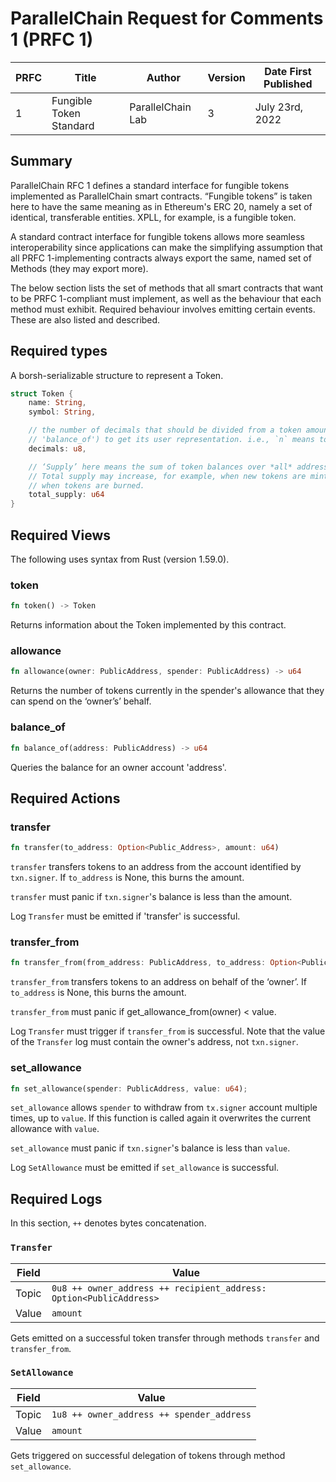 # ParallelChain Request for Comments 1 (PRFC 1)

| PRFC | Title | Author | Version | Date First Published |
| --- | ----- | ---- | --- | --- |
| 1   | Fungible Token Standard | ParallelChain Lab | 3 | July 23rd, 2022 | 

## Summary

ParallelChain RFC 1 defines a standard interface for fungible tokens implemented as ParallelChain smart contracts. “Fungible tokens” is taken here to have the same meaning as in Ethereum's ERC 20, namely a set of identical, transferable entities. XPLL, for example, is a fungible token.

A standard contract interface for fungible tokens allows more seamless interoperability since applications can make the simplifying assumption that all PRFC 1-implementing contracts always export the same, named set of Methods (they may export more).

The below section lists the set of methods that all smart contracts that want to be PRFC 1-compliant must implement, as well as the behaviour that each method must exhibit. Required behaviour involves emitting certain events. These are also listed and described.

## Required types

A borsh-serializable structure to represent a Token.

```rust
struct Token {
    name: String,
    symbol: String,

    // the number of decimals that should be divided from a token amount (such as that returned by the method
    // 'balance_of') to get its user representation. i.e., `n` means to divide the token amount by `10^n`.
    decimals: u8,

    // ‘Supply’ here means the sum of token balances over *all* addresses at any given point in time.
    // Total supply may increase, for example, when new tokens are minted, or decrease, for example,
    // when tokens are burned.
    total_supply: u64
}
```

## Required Views 

The following uses syntax from Rust (version 1.59.0).

### token
```rust
fn token() -> Token
```

Returns information about the Token implemented by this contract.

### allowance
```rust
fn allowance(owner: PublicAddress, spender: PublicAddress) -> u64
```

Returns the number of tokens currently in the spender's allowance that they can spend on the ‘owner’s’ behalf.

### balance_of
```rust
fn balance_of(address: PublicAddress) -> u64
```

Queries the balance for an owner account 'address'.


## Required Actions

### transfer
```rust
fn transfer(to_address: Option<Public_Address>, amount: u64)
```

`transfer` transfers tokens to an address from the account identified by `txn.signer`. If `to_address` is None, this burns the amount.

`transfer` must panic if `txn.signer`'s balance is less than the amount.

Log `Transfer` must be emitted if 'transfer' is successful.


### transfer_from
```rust
fn transfer_from(from_address: PublicAddress, to_address: Option<PublicAddress>, value: u64)
```

`transfer_from` transfers tokens to an address on behalf of the ‘owner’. If `to_address` is None, this burns the amount.

`transfer_from` must panic if get_allowance_from(owner) < value.

Log `Transfer` must trigger if `transfer_from` is successful. Note that the value of the `Transfer` log must contain the owner's address, not `txn.signer`.

### set_allowance
```rust
fn set_allowance(spender: PublicAddress, value: u64);
```

`set_allowance` allows `spender` to withdraw from `tx.signer` account multiple times, up to `value`. If this function is called again it overwrites the current allowance with `value`.

`set_allowance` must panic if `txn.signer`'s balance is less than `value`.

Log `SetAllowance` must be emitted if `set_allowance` is successful.

## Required Logs

In this section, `++` denotes bytes concatenation.

### `Transfer`

| Field | Value |
| ----- | ----- |
| Topic | `0u8 ++ owner_address ++ recipient_address: Option<PublicAddress>`  |
| Value | `amount` |

Gets emitted on a successful token transfer through methods `transfer` and `transfer_from`.

### `SetAllowance`

| Field | Value |
| ----- | ----- |
| Topic | `1u8 ++ owner_address ++ spender_address` |
| Value | `amount` |

Gets triggered on successful delegation of tokens through method `set_allowance`. 
